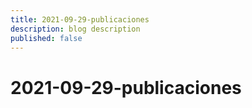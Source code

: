 ```yaml
---
title: 2021-09-29-publicaciones
description: blog description
published: false
---
```


# 2021-09-29-publicaciones
